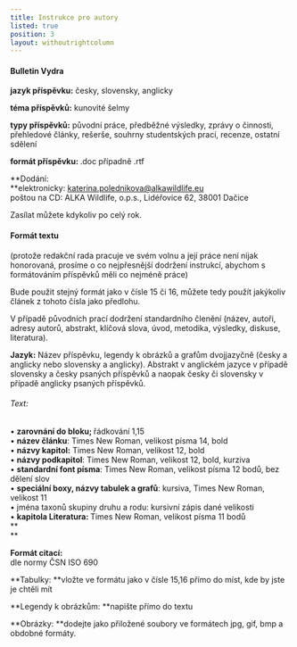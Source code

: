 ```yaml
---
title: Instrukce pro autory
listed: true
position: 3
layout: withoutrightcolumn
---
```

#### **Bulletin Vydra**

**jazyk příspěvku:** česky, slovensky, anglicky

**téma příspěvků:** kunovité šelmy

**typy příspěvků:** původní práce, předběžné výsledky, zprávy o
činnosti, přehledové články, rešerše, souhrny studentských prací,
recenze, ostatní sdělení

<strong>formát příspěvku: </strong>.doc případně .rtf

**Dodání:  
**elektronicky: katerina.polednikova@alkawildlife.eu   
poštou na CD: ALKA Wildlife, o.p.s., Lidéřovice 62, 38001 Dačice

Zasílat můžete kdykoliv po celý rok.

#### Formát textu

(protože redakční rada pracuje ve svém volnu a její práce není nijak
honorovaná, prosíme o co nejpřesnější dodržení instrukcí, abychom s
formátováním příspěvků měli co nejméně práce)

Bude použit stejný formát jako v čísle 15 či 16, můžete tedy použít
jakýkoliv článek z tohoto čísla jako předlohu.

V případě původních prací dodržení standardního členění (název, autoři,
adresy autorů, abstrakt, klíčová slova, úvod, metodika, výsledky,
diskuse, literatura).

**Jazyk:** Název příspěvku, legendy k obrázků a grafům dvojjazyčně
(česky a anglicky nebo slovensky a anglicky). Abstrakt v anglickém
jazyce v případě slovensky a česky psaných příspěvků a naopak česky či
slovensky v případě anglicky psaných příspěvků.

###### Text:

• <strong>zarovnání do bloku; </strong>řádkování 1,15  
• **název článku**\: Times New Roman, velikost písma 14, bold  
• **názvy kapitol:** Times New Roman, velikost 12, bold  
• **názvy podkapitol**\: Times New Roman, velikost 12, bold, kurziva  
• **standardní font písma**\: Times New Roman, velikost písma 12 bodů, bez dělení slov  
• **speciální boxy, názvy tabulek a grafů**\: kursiva, Times New Roman, velikost 11  
• jména taxonů skupiny druhu a rodu: kursivní zápis dané velikosti  
• <strong>kapitola Literatura: </strong>Times New Roman, velikost písma 11 bodů  
**  
**

<strong>Formát citací: </strong>  
dle normy ČSN ISO 690

**Tabulky: **vložte ve formátu jako v čísle 15,16 přímo do míst, kde by
jste je chtěli mít

**Legendy k obrázkům: **napište přímo do textu

**Obrázky: **dodejte jako přiložené soubory ve formátech jpg, gif, bmp a
obdobné formáty.
